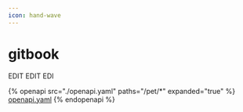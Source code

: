 ```yaml
---
icon: hand-wave
---
```


# gitbook

EDIT EDIT EDI







{% openapi src="./openapi.yaml" paths="/pet/*" expanded="true" %} 
[openapi.yaml](./openapi.yaml) 
{% endopenapi %}
